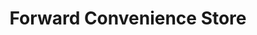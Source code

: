 ---
title: "Forward Convenience Store"
url: /west-branch/forward-convenience-store/
shop: Lebensmittel
---